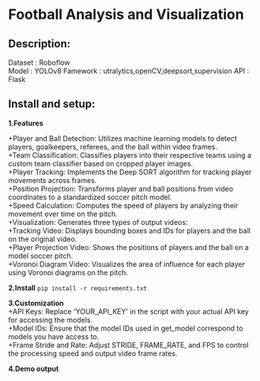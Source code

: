 # Football Analysis and Visualization
## Description:  
Dataset : Roboflow  
Model : YOLOv8
Famework : utralytics,openCV,deepsort,supervision
API : Flask

## Install and setup:  
**1.Features**    

+Player and Ball Detection: Utilizes machine learning models to detect players, goalkeepers, referees, and the ball within video frames.  
+Team Classification: Classifies players into their respective teams using a custom team classifier based on cropped player images.  
+Player Tracking: Implements the Deep SORT algorithm for tracking player movements across frames.  
+Position Projection: Transforms player and ball positions from video coordinates to a standardized soccer pitch model.  
+Speed Calculation: Computes the speed of players by analyzing their movement over time on the pitch.  
+Visualization: Generates three types of output videos:  
+Tracking Video: Displays bounding boxes and IDs for players and the ball on the original video.  
+Player Projection Video: Shows the positions of players and the ball on a model soccer pitch.  
+Voronoi Diagram Video: Visualizes the area of influence for each player using Voronoi diagrams on the pitch.  

**2.Install** 
```pip install -r requirements.txt```  

**3.Customization**  
+API Keys: Replace 'YOUR_API_KEY' in the script with your actual API key for accessing the models.  
+Model IDs: Ensure that the model IDs used in get_model correspond to models you have access to.  
+Frame Stride and Rate: Adjust STRIDE, FRAME_RATE, and FPS to control the processing speed and output video frame rates.  

**4.Demo output**  

[](https://github.com/ductai07/-BTL-Python-Football-Analytics-/blob/dev/static/results/video_2/tracking_video.mp4?raw=true)




